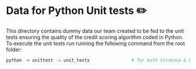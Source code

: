 # Data for Python Unit tests :pencil2: 

This directory contains dummy data our team created to be fed to the unit tests ensuring the quality of the credit scoring algorithm coded in Python. To execute the unit tests run running the following command from the root folder:

```bash
python -m unittest -v unit_tests                # for both Coinbase & Plaid
```